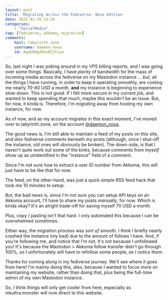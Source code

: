 ```yaml
---
layout: post
title: 'Migrating Across the Fediverse: Nova Edition'
date: 2025-01-29 13:24
categories:
    - "SocialMedia"
tag: [fediverse, akkoma, migration]
comments:
    host: labyrinth.zone
    username: daemon_nova
    id: AqaEHdgdVks0Cjtiue
---
```

So, last night I was poking around in my VPS billing reports, and I was going over some things. Basically, I have *plenty* of bandwidth for the mass of incoming media across the fediverse on my Mastodon instance ... *but*, all the things I have running, in order to keep it operating smoothly, are costing me nearly 70-80 USD a month, **and** my instance is beginning to experience slow-down. This is not good. If I felt more secure in my current job, and wanted to keep spending that much, maybe this wouldn't be an issue. But, for now, it kinda is. Therefore, I'm migrating away from hosting my own instance, for now.

As of now, and as my account migrates in this exact moment, I've moved over to labyrinth.zone, on the account <a href="https://labyrinth.zone/daemon_nova" target="_blank">@daemon_nova</a>.

The good news is, I'm still able to maintain a feed of my posts on this site, and *also* fediverse comments beneath my posts (although, once I shut-off the instance, old ones will obviously be broken). The down-side, is that I haven't quite work out some of the kinks, because comments from *myself* show up as unidentified in the "instance" field of a comment.

Since I'm not sure how to extract a user ID number from Akkoma, this will just have to be like that for now.

The feed, on the other-hand, was just a quick simple RSS feed hack that took me 10 minutes to setup.

But, the bad news is, since I'm not sure you can setup API keys on an Akkoma account, I'll have to share my posts *manually*, for now. Which is kinda okay? It's an alright trade-off for saving myself 70 USD a month.

Plus, copy / pasting isn't that hard. I only automated this because I can be overwhelmed sometimes.

Either way, the migration process was *sort of* smooth. I think I briefly nearly crashed the instance (my bad) due to the amount of follows I have. And, if you're following me, and notice that I'm not, it's not because I unfollowed you! It's because the Mastodon > Akkoma follow transfer didn't go through 100%, so I unfortunately will have to refollow some people, *as I notice them*.

Thanks for coming along in my fediverse journey. We'll see where it goes from here! I'm mainly doing this, *also*, because I wanted to focus more on maintaining my website, rather than doing that, *plus* being the full-time admin of my own Mastodon instance.

So, I think things will only get cooler from here, especially as mkultra.monster will now direct to this website.